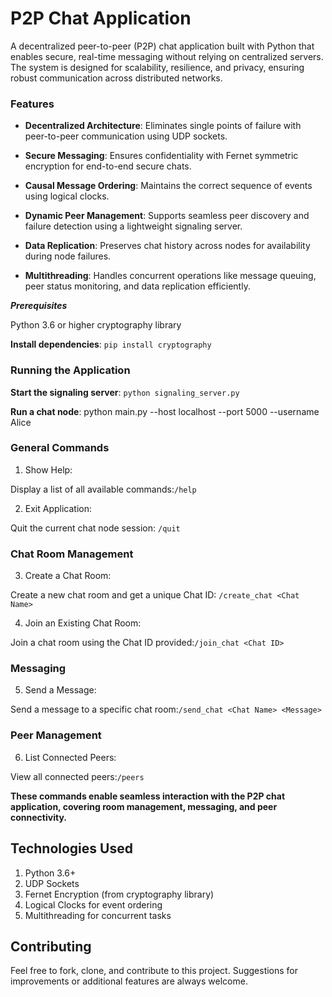 # P2P Chat Application
A decentralized peer-to-peer (P2P) chat application built with Python that enables secure, real-time messaging without relying on centralized servers. The system is designed for scalability, resilience, and privacy, ensuring robust communication across distributed networks.

### Features

+ **Decentralized Architecture**: Eliminates single points of failure with peer-to-peer communication using UDP sockets.

+ **Secure Messaging**: Ensures confidentiality with Fernet symmetric encryption for end-to-end secure chats.
 
+ **Causal Message Ordering**: Maintains the correct sequence of events using logical clocks.
 
+ **Dynamic Peer Management**: Supports seamless peer discovery and failure detection using a lightweight signaling server.
 
+ **Data Replication**: Preserves chat history across nodes for availability during node failures.
 
+ **Multithreading**: Handles concurrent operations like message queuing, peer status monitoring, and data replication efficiently.

***Prerequisites***

Python 3.6 or higher
cryptography library

**Install dependencies**: ```pip install cryptography```

### Running the Application 

**Start the signaling server**: 
```python signaling_server.py```

**Run a chat node**:
python main.py --host localhost --port 5000 --username Alice

### General Commands
1. Show Help:
   
Display a list of all available commands:```/help```

2. Exit Application:
   
Quit the current chat node session: ```/quit```

### Chat Room Management
3. Create a Chat Room:
   
Create a new chat room and get a unique Chat ID: ```/create_chat <Chat Name>```

4. Join an Existing Chat Room:
   
Join a chat room using the Chat ID provided:``` /join_chat <Chat ID> ```

### Messaging

5. Send a Message:
   
Send a message to a specific chat room:```/send_chat <Chat Name> <Message>```

### Peer Management
6. List Connected Peers:
   
View all connected peers:```/peers```

**These commands enable seamless interaction with the P2P chat application, covering room management, messaging, and peer connectivity.**
 

## Technologies Used
1. Python 3.6+
2. UDP Sockets
3. Fernet Encryption (from cryptography library)
4. Logical Clocks for event ordering
5. Multithreading for concurrent tasks

## Contributing
Feel free to fork, clone, and contribute to this project. Suggestions for improvements or additional features are always welcome.
